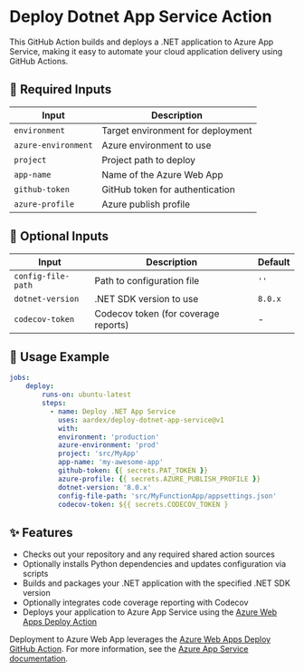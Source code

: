 # Deploy Dotnet App Service Action

This GitHub Action builds and deploys a .NET application to Azure App Service, making it easy to automate your cloud application delivery using GitHub Actions.

## 🔑 Required Inputs

| Input               | Description                              |
|---------------------|------------------------------------------|
| `environment`       | Target environment for deployment        |
| `azure-environment` | Azure environment to use                 |
| `project`           | Project path to deploy                   |
| `app-name`          | Name of the Azure Web App                |
| `github-token`      | GitHub token for authentication          |
| `azure-profile`     | Azure publish profile                    |

## 📝 Optional Inputs

| Input               | Description                                              | Default   |
|---------------------|----------------------------------------------------------|-----------|
| `config-file-path`  | Path to configuration file                               | `''`      |
| `dotnet-version`    | .NET SDK version to use                                  | `8.0.x`   |
| `codecov-token`     | Codecov token (for coverage reports)                     | -         |

## 🚀 Usage Example
```yaml
jobs:
    deploy: 
        runs-on: ubuntu-latest 
        steps: 
          - name: Deploy .NET App Service 
            uses: aardex/deploy-dotnet-app-service@v1 
            with: 
            environment: 'production'
            azure-environment: 'prod' 
            project: 'src/MyApp' 
            app-name: 'my-awesome-app' 
            github-token: {{ secrets.PAT_TOKEN }}
            azure-profile: {{ secrets.AZURE_PUBLISH_PROFILE }}
            dotnet-version: '8.0.x' 
            config-file-path: 'src/MyFunctionApp/appsettings.json'
            codecov-token: ${{ secrets.CODECOV_TOKEN }
```

## ✨ Features

- Checks out your repository and any required shared action sources
- Optionally installs Python dependencies and updates configuration via scripts
- Builds and packages your .NET application with the specified .NET SDK version
- Optionally integrates code coverage reporting with Codecov
- Deploys your application to Azure App Service using the [Azure Web Apps Deploy Action](https://github.com/marketplace/actions/azure-webapps-deploy)

Deployment to Azure Web App leverages the [Azure Web Apps Deploy GitHub Action](https://github.com/marketplace/actions/azure-webapps-deploy).
For more information, see the [Azure App Service documentation](https://learn.microsoft.com/en-us/azure/app-service/).